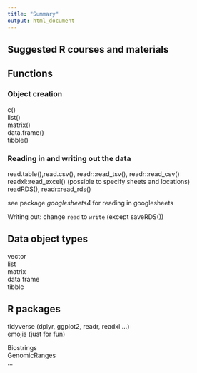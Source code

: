 ```yaml
---
title: "Summary"
output: html_document
---
```


## Suggested R courses and materials

## Functions
### Object creation
c()  
list()  
matrix()  
data.frame()   
tibble()   

### Reading in and writing out the data
read.table(),read.csv(), readr::read_tsv(), readr::read_csv()  
readxl::read_excel() (possible to specify sheets and locations)  
readRDS(), readr::read_rds()  

see package _googlesheets4_ for reading in googlesheets

Writing out: change `read` to `write` (except saveRDS())


## Data object types 
vector  
list  
matrix  
data frame  
tibble  

## R packages
tidyverse (dplyr, ggplot2, readr, readxl ...)  
emojis (just for fun)  

Biostrings  
GenomicRanges  
...
